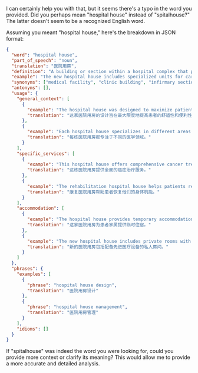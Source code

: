 I can certainly help you with that, but it seems there's a typo in the word you provided. Did you perhaps mean "hospital house" instead of "spitalhouse?" The latter doesn't seem to be a recognized English word.

Assuming you meant "hospital house," here's the breakdown in JSON format:

```json
{
  "word": "hospital house",
  "part_of_speech": "noun",
  "translation": "医院用房",
  "definition": "A building or section within a hospital complex that provides accommodation or specific services related to patient care.",
  "example": "The new hospital house includes specialized units for cardiac rehabilitation and elderly care.",
  "synonyms": ["medical facility", "clinic building", "infirmary section", "ward building"],
  "antonyms": [],
  "usage": {
    "general_context": [
      {
        "example": "The hospital house was designed to maximize patient comfort and accessibility.",
        "translation": "这家医院用房的设计旨在最大限度地提高患者的舒适性和便利性。"
      },
      {
        "example": "Each hospital house specializes in different areas of medicine.",
        "translation": "每栋医院用房都专注于不同的医学领域。"
      }
    ],
    "specific_services": [
      {
        "example": "This hospital house offers comprehensive cancer treatment services.",
        "translation": "这栋医院用房提供全面的癌症治疗服务。"
      },
      {
        "example": "The rehabilitation hospital house helps patients regain their physical abilities.",
        "translation": "康复医院用房帮助患者恢复他们的身体机能。"
      }
    ],
    "accommodation": [
      {
        "example": "The hospital house provides temporary accommodation for patients' families.",
        "translation": "这家医院用房为患者家属提供临时住宿。"
      },
      {
        "example": "The new hospital house includes private rooms with advanced medical equipment.",
        "translation": "新的医院用房包括配备先进医疗设备的私人房间。"
      }
    ]
  },
  "phrases": {
    "examples": [
      {
        "phrase": "hospital house design",
        "translation": "医院用房设计"
      },
      {
        "phrase": "hospital house management",
        "translation": "医院用房管理"
      }
    ],
    "idioms": []
  }
}
```

If "spitalhouse" was indeed the word you were looking for, could you provide more context or clarify its meaning? This would allow me to provide a more accurate and detailed analysis.
